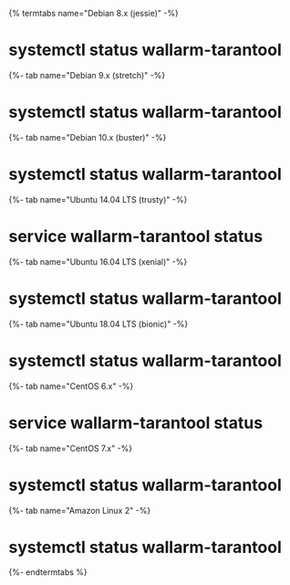 {% termtabs name="Debian 8.x (jessie)" -%}
# systemctl status wallarm-tarantool
{%- tab name="Debian 9.x (stretch)" -%}
# systemctl status wallarm-tarantool
{%- tab name="Debian 10.x (buster)" -%}
# systemctl status wallarm-tarantool
{%- tab name="Ubuntu 14.04 LTS (trusty)" -%}
# service wallarm-tarantool status
{%- tab name="Ubuntu 16.04 LTS (xenial)" -%}
# systemctl status wallarm-tarantool
{%- tab name="Ubuntu 18.04 LTS (bionic)" -%}
# systemctl status wallarm-tarantool
{%- tab name="CentOS 6.x" -%}
# service wallarm-tarantool status
{%- tab name="CentOS 7.x" -%}
# systemctl status wallarm-tarantool
{%- tab name="Amazon Linux 2" -%}
# systemctl status wallarm-tarantool
{%- endtermtabs %}
